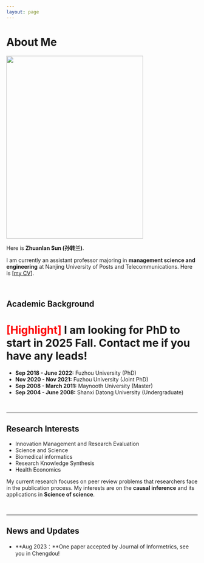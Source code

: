 ```yaml
---
layout: page
---
```


# About Me

<img src="https://zhuanlansun.github.io/aboutme.jpg" class="floatpic" width="360" height="480">

Here is **Zhuanlan Sun (孙转兰)**.

I am currently an assistant professor majoring in **management science and engineering** at Nanjing University of Posts and Telecommunications. Here is [[my CV](https://caihanlin.com/file/CV-HanlinCAI.pdf)].

<br>

## Academic Background

# **<font color='red'>[Highlight]</font> I am looking for PhD to start in 2025 Fall. Contact me if you have any leads!**

- **Sep 2018 - June 2022:** Fuzhou University (PhD)
- **Nov 2020 - Nov 2021:** Fuzhou University (Joint PhD)
- **Sep 2008 - March 2011:** Maynooth University (Master)
- **Sep 2004 - June 2008:** Shanxi Datong University (Undergraduate)

<br>

---

## Research Interests

- Innovation Management and Research Evaluation
- Science and Science
- Biomedical informatics
- Research Knowledge Synthesis
- Health Economics

My current research focuses on peer review problems that researchers face in the publication process. My interests are on the **causal inference** and its applications in **Science of science**. 

<br>

---

## News and Updates

- **Aug 2023：**One paper accepted by Journal of Informetrics, see you in Chengdou!

